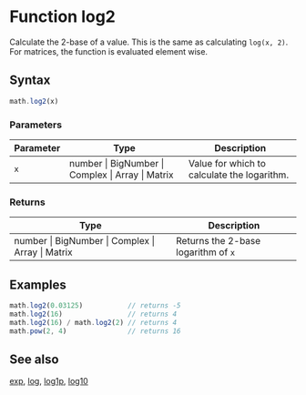<!-- Note: This file is automatically generated from source code comments. Changes made in this file will be overridden. -->
# Function log2
Calculate the 2-base of a value. This is the same as calculating `log(x, 2)`.
For matrices, the function is evaluated element wise.
## Syntax
```js
math.log2(x)
```
### Parameters
Parameter | Type | Description
--------- | ---- | -----------
`x` | number &#124; BigNumber &#124; Complex &#124; Array &#124; Matrix |  Value for which to calculate the logarithm.
### Returns
Type | Description
---- | -----------
number &#124; BigNumber &#124; Complex &#124; Array &#124; Matrix |  Returns the 2-base logarithm of `x`
## Examples
```js
math.log2(0.03125)           // returns -5
math.log2(16)                // returns 4
math.log2(16) / math.log2(2) // returns 4
math.pow(2, 4)               // returns 16
```
## See also
[exp](exp.md),
[log](log.md),
[log1p](log1p.md),
[log10](log10.md)

